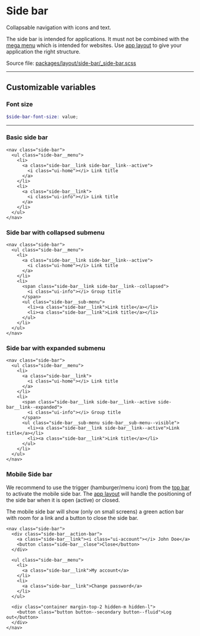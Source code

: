 # Side bar
Collapsable navigation with icons and text. 

The side bar is intended for applications. It must not be combined with the [mega menu](/layout/mega-menu) which is intended for websites. Use [app layout](/layout/app-layout) to give your application the right structure.

Source file: [packages/layout/side-bar/_side-bar.scss](https://github.com/kpn/kpn-style/blob/master/packages/layout/side-bar/_side-bar.scss)

---

## Customizable variables

### Font size
```scss
$side-bar-font-size: value;
```

---

### Basic side bar
```html*example="side-bar"
<nav class="side-bar">
  <ul class="side-bar__menu">
    <li>
      <a class="side-bar__link side-bar__link--active">
        <i class="ui-home"></i> Link title
      </a>
    </li>
    <li>
      <a class="side-bar__link">
        <i class="ui-info"></i> Link title
      </a>
    </li>
  </ul>
</nav>
```

### Side bar with collapsed submenu
```html*example="side-bar"
<nav class="side-bar">
  <ul class="side-bar__menu">
    <li>
      <a class="side-bar__link side-bar__link--active">
        <i class="ui-home"></i> Link title
      </a>
    </li>
    <li>
      <span class="side-bar__link side-bar__link--collapsed">
        <i class="ui-info"></i> Group title
      </span>
      <ul class="side-bar__sub-menu">
        <li><a class="side-bar__link">Link title</a></li>
        <li><a class="side-bar__link">Link title</a></li>
      </ul>
    </li>
  </ul>
</nav>
```

### Side bar with expanded submenu
```html*example="side-bar"
<nav class="side-bar">
  <ul class="side-bar__menu">
    <li>
      <a class="side-bar__link">
        <i class="ui-home"></i> Link title
      </a>
    </li>
    <li>
      <span class="side-bar__link side-bar__link--active side-bar__link--expanded">
        <i class="ui-info"></i> Group title
      </span>
      <ul class="side-bar__sub-menu side-bar__sub-menu--visible">
        <li><a class="side-bar__link side-bar__link--active">Link title</a></li>
        <li><a class="side-bar__link">Link title</a></li>
      </ul>
    </li>
  </ul>
</nav>
```

### Mobile Side bar
We recommend to use the trigger (hamburger/menu icon) from the [top bar](/layout/top-bar) to activate the mobile side bar. The [app layout](/layout/app-layout) will handle the positioning of the side bar when it is open (active) or closed.

The mobile side bar will show (only on small screens) a green action bar with room for a link and a button to close the side bar. 

```html*example="side-bar"
<nav class="side-bar">
  <div class="side-bar__action-bar">
    <a class="side-bar__link"><i class="ui-account"></i> John Doe</a>
    <button class="side-bar__close">Close</button>
  </div>

  <ul class="side-bar__menu">
    <li>
      <a class="side-bar__link">My account</a>
    </li>
    <li>
      <a class="side-bar__link">Change password</a>
    </li>    
  </ul>
  
  <div class="container margin-top-2 hidden-m hidden-l">
    <button class="button button--secondary button--fluid">Log out</button>
  </div>
</nav>
```
